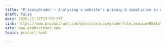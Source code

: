 ```yaml
---
title: "PrivacyGrader — Analyzing a website's privacy & compliance in under 24 hours"
draft: false
date: 2020-12-17T17:59:27Z
link: https://www.producthunt.com/posts/privacygrader?utm_medium=RSS&utm_source=hune
site: www.producthunt.com
topic: product hunt  

---
```

